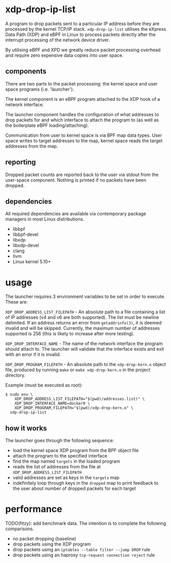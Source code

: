 # xdp-drop-ip-list

A program to drop packets sent to a particular IP address before they are
processed by the kernel TCP/IP stack. `xdp-drop-ip-list` utilises the eXpress
Data Path (XDP) and eBPF in Linux to process packets directly after the
interrupt processing of the network device driver.

By utilising eBPF and XPD we greatly reduce packet processing overhead and
require zero expensive data copies into user space.

## components

There are two parts to the packet processing: the kernel space and user space
programs (i.e. 'launcher').

The kernel component is an eBPF program attached to the XDP hook of a network
interface.

The launcher component handles the configuration of what addresses to drop
packets for and which interface to attach the program to (as well as the
boilerplate eBPF loading/attaching).

Communication from user to kernel space is via BPF map data types. User space
writes to target addresses to the map, kernel space reads the target addresses
from the map.

## reporting

Dropped packet counts are reported back to the user via stdout from the
user-space component. Nothing is printed if no packets have been dropped.

## dependencies

All required dependencies are available via contemporary package managers in
most Linux distributions.

- libbpf
- libbpf-devel
- libxdp
- libxdp-devel
- clang
- llvm
- Linux kernel 5.10+

# usage

The launcher requires 3 environment variables to be set in order to execute.
These are:

`XDP_DROP_ADDRESS_LIST_FILEPATH` - An absolute path to a file containing a list
of IP addresses (v4 and v6 are both supported). The list must be newline
delimited. If an address returns an error from `getaddrinfo(3)`, it is deemed
invalid and will be skipped. Currently, the maximum number of addresses
supported is 256 (this is likely to increase after more testing).

`XDP_DROP_INTERFACE_NAME` - The name of the network interface the program
should attach to. The launcher will validate that the interface exists and exit
with an error if it is invalid.

`XDP_DROP_PROGRAM_FILEPATH` - An absolute path to the `xdp-drop-kern.o` object
file, produced by running `make` or `make xdp-drop-kern.o` in the project
directory.

Example (must be executed as root):
```
$ sudo env \
    XDP_DROP_ADDRESS_LIST_FILEPATH="$(pwd)/addresses.list)" \
    XDP_DROP_INTERFACE_NAME=docker0 \
    XDP_DROP_PROGRAM_FILEPATH="$(pwd)/xdp-drop-kern.o" \
  xdp-drop-ip-list
```

## how it works

The launcher goes through the following sequence:
- load the kernel space XDP program from the BPF object file
- attach the program to the specified interface
- find the map named `targets` in the loaded program
- reads the list of addresses from the file at `XDP_DROP_ADDRESS_LIST_FILEPATH`
- valid addresses are set as keys in the `targets` map
- indefinitely loop through keys in the `dropped` map to print feedback to the
  user about number of dropped packets for each target

# performance

TODO(fitzy): add benchmark data. The intention is to complete the following
comparisons.

- no packet dropping (baseline)
- drop packets using the XDP program
- drop packets using an `iptables --table filter --jump DROP` rule
- drop packets using an haproxy `tcp-request connection reject` rule
